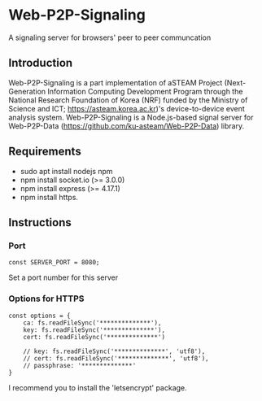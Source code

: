 # Web-P2P-Signaling
A signaling server for browsers' peer to peer communcation

## Introduction
Web-P2P-Signaling is a part implementation of aSTEAM Project (Next-Generation Information Computing Development Program through the National Research Foundation of Korea (NRF) funded by the Ministry of Science and ICT; https://asteam.korea.ac.kr)'s device-to-device event analysis system. Web-P2P-Signaling is a Node.js-based signal server for Web-P2P-Data (https://github.com/ku-asteam/Web-P2P-Data) library.

## Requirements
* sudo apt install nodejs npm
* npm install socket.io (>= 3.0.0)
* npm install express (>= 4.17.1)
* npm install https.

## Instructions

### Port
```
const SERVER_PORT = 8080;
```
Set a port number for this server

### Options for HTTPS
```
const options = {
    ca: fs.readFileSync('**************'),
    key: fs.readFileSync('**************'),
    cert: fs.readFileSync('**************')

    // key: fs.readFileSync('**************', 'utf8'),
    // cert: fs.readFileSync('**************', 'utf8'),
    // passphrase: '**************'
}
```
I recommend you to install the 'letsencrypt' package.
